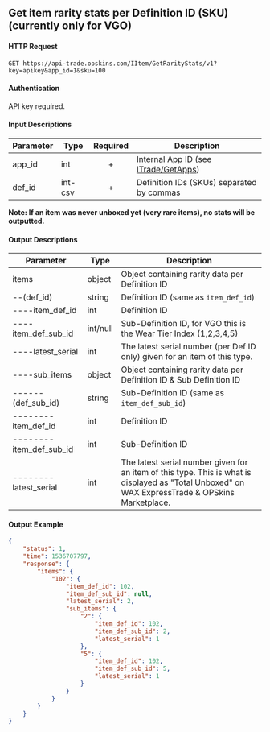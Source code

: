 ## Get item rarity stats per Definition ID (SKU) (currently only for VGO)

#### HTTP Request

`GET https://api-trade.opskins.com/IItem/GetRarityStats/v1?key=apikey&app_id=1&sku=100`

#### Authentication

API key required.

#### Input Descriptions

Parameter | Type | Required   | Description
--------- | -----| :--------: | -----------
app_id | int | + | Internal App ID (see [ITrade/GetApps](/ITrade/GetApps.md))
def_id | int-csv | + | Definition IDs (SKUs) separated by commas

**Note: If an item was never unboxed yet (very rare items), no stats will be outputted.** 

#### Output Descriptions
Parameter | Type | Description
--------- | ---- | -----------
items | object | Object containing rarity data per Definition ID
--(def_id) | string | Definition ID (same as `item_def_id`)
----item_def_id | int | Definition ID
----item_def_sub_id | int/null | Sub-Definition ID, for VGO this is the Wear Tier Index (1,2,3,4,5)
----latest_serial | int | The latest serial number (per Def ID only) given for an item of this type.
----sub_items | object | Object containing rarity data per Definition ID & Sub Definition ID
------(def_sub_id) | string | Sub-Definition ID (same as `item_def_sub_id`)
--------item_def_id | int | Definition ID
--------item_def_sub_id | int | Sub-Definition ID
--------latest_serial | int | The latest serial number given for an item of this type. This is what is displayed as "Total Unboxed" on WAX ExpressTrade & OPSkins Marketplace.

#### Output Example
```json
{
    "status": 1,
    "time": 1536707797,
    "response": {
        "items": {
            "102": {
                "item_def_id": 102,
                "item_def_sub_id": null,
                "latest_serial": 2,
                "sub_items": {
                    "2": {
                        "item_def_id": 102,
                        "item_def_sub_id": 2,
                        "latest_serial": 1
                    },
                    "5": {
                        "item_def_id": 102,
                        "item_def_sub_id": 5,
                        "latest_serial": 1
                    }
                }
            }
        }
    }
}
```